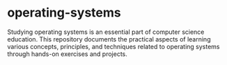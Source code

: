 # operating-systems
Studying operating systems is an essential part of computer science education. This repository documents the practical aspects of learning various concepts, principles, and techniques related to operating systems through hands-on exercises and projects.
